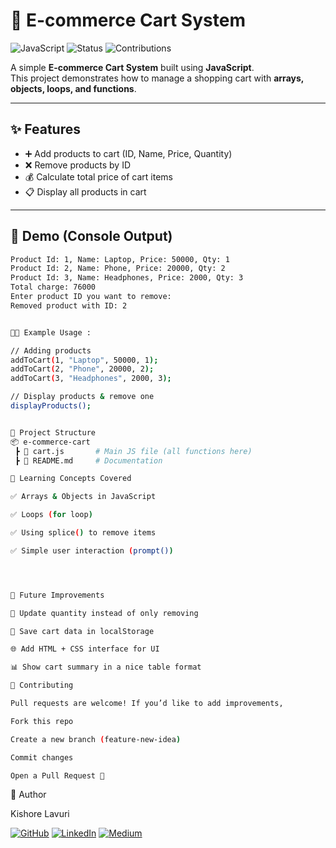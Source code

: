 
# 🛒 E-commerce Cart System

![JavaScript](https://img.shields.io/badge/Made%20with-JavaScript-yellow?style=for-the-badge)
![Status](https://img.shields.io/badge/Status-Learning%20Project-blue?style=for-the-badge)
![Contributions](https://img.shields.io/badge/Contributions-Welcome-green?style=for-the-badge)

A simple **E-commerce Cart System** built using **JavaScript**.  
This project demonstrates how to manage a shopping cart with **arrays, objects, loops, and functions**.  

---

## ✨ Features

- ➕ Add products to cart (ID, Name, Price, Quantity)  
- ❌ Remove products by ID  
- 💰 Calculate total price of cart items  
- 📋 Display all products in cart  

---

## 📸 Demo (Console Output)

```bash
Product Id: 1, Name: Laptop, Price: 50000, Qty: 1
Product Id: 2, Name: Phone, Price: 20000, Qty: 2
Product Id: 3, Name: Headphones, Price: 2000, Qty: 3
Total charge: 76000
Enter product ID you want to remove:
Removed product with ID: 2


🧑‍💻 Example Usage :

// Adding products
addToCart(1, "Laptop", 50000, 1);
addToCart(2, "Phone", 20000, 2);
addToCart(3, "Headphones", 2000, 3);

// Display products & remove one
displayProducts();


📂 Project Structure
📦 e-commerce-cart
 ┣ 📜 cart.js       # Main JS file (all functions here)
 ┣ 📜 README.md     # Documentation

🎯 Learning Concepts Covered

✅ Arrays & Objects in JavaScript

✅ Loops (for loop)

✅ Using splice() to remove items

✅ Simple user interaction (prompt())




🚀 Future Improvements

🔄 Update quantity instead of only removing

💾 Save cart data in localStorage

🌐 Add HTML + CSS interface for UI

📊 Show cart summary in a nice table format

🤝 Contributing

Pull requests are welcome! If you’d like to add improvements,

Fork this repo

Create a new branch (feature-new-idea)

Commit changes

Open a Pull Request 🎉


```
🧑 Author

Kishore Lavuri

[![GitHub](https://img.shields.io/badge/GitHub-181717?style=for-the-badge&logo=github&logoColor=white)](https://github.com/kishorelavuri)
[![LinkedIn](https://img.shields.io/badge/LinkedIn-0A66C2?style=for-the-badge&logo=linkedin&logoColor=white)]([www.linkedin.com/in/kishorebabulavuri](https://www.linkedin.com/in/kishorebabulavuri/))
[![Medium](https://img.shields.io/badge/Medium-000000?style=for-the-badge&logo=medium&logoColor=white)](https://medium.com/@kishorelavuri)





















